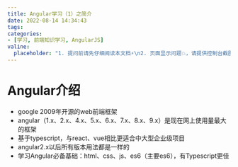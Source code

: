 ```yaml
---
title: Angular学习（1）之简介
date: 2022-08-14 14:34:43
tags:
categories:
- [学习, 前端知识学习, AngularJS]
valine:
  placeholder: "1. 提问前请先仔细阅读本文档⚡\n2. 页面显示问题💥，请提供控制台截图📸或者您的测试网址\n3. 其他任何报错💣，请提供详细描述和截图📸，祝食用愉快💪"
---
```


# Angular介绍

- google 2009年开源的web前端框架
- angular（1.x、2.x、4.x、5.x、6.x、7.x、8.x、9.x）是现在网上使用量最大的框架
- 基于typescript，与react、vue相比更适合中大型企业级项目
- angular2.x以后所有版本用法都是一样的
- 学习Angular必备基础：html、css、js、es6（主要es6），有Typescript更佳

